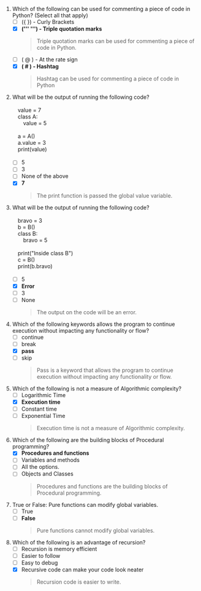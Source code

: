 1. Which of the following can be used for commenting a piece of code in Python? (Select all that apply)
    - [ ] ({ }) - Curly Brackets
    - [x] **(''' ''') - Triple quotation marks**
        > Triple quotation marks can be used for commenting a piece of code in Python.
    - [ ] ( @ ) - At the rate sign 
    - [x]  **( # ) - Hashtag** 
        > Hashtag can be used for commenting a piece of code in Python

2. What will be the output of running the following code?
<br/><br/>&emsp;value = 7<br/>&emsp;class A:<br/>&emsp;&emsp;value = 5<br/><br/>&emsp;a = A()<br/>&emsp;a.value = 3<br/>&emsp;print(value)<br/><br/>
    - [ ] 5
    - [ ] 3
    - [ ] None of the above
    - [x] **7**
        > The print function is passed the global value variable.

3. What will be the output of running the following code?
<br/><br/>&emsp;bravo = 3<br/>&emsp;b = B()<br/>&emsp;class B:<br/>&emsp;&emsp;bravo = 5<br/><br/>&emsp;print("Inside class B")<br/>&emsp;c = B()<br/>&emsp;print(b.bravo)<br/><br/>
    - [ ] 5
    - [x] **Error**
    - [ ] 3
    - [ ] None
        > The output on the code will be an error.
    
4. Which of the following keywords allows the program to continue execution without impacting any functionality or flow?
   - [ ] continue
   - [ ] break
   - [x] **pass**
   - [ ] skip
       >  Pass is a keyword that allows the program to continue execution without impacting any functionality or flow.

5. Which of the following is not a measure of Algorithmic complexity?
   - [ ] Logarithmic Time
   - [x] **Execution time**
   - [ ] Constant time
   - [ ] Exponential Time
       > Execution time is not a measure of Algorithmic complexity.

6. Which of the following are the building blocks of Procedural programming?
   - [x] **Procedures and functions**
   - [ ] Variables and methods
   - [ ] All the options.
   - [ ] Objects and Classes
       > Procedures and functions are the building blocks of Procedural programming.

7. True or False: Pure functions can modify global variables.
   - [ ] True
   - [ ] **False**
       > Pure functions cannot modify global variables.

8. Which of the following is an advantage of recursion?
   - [ ] Recursion is memory efficient
   - [ ] Easier to follow
   - [ ] Easy to debug
   - [x] Recursive code can make your code look neater
       > Recursion code is easier to write.